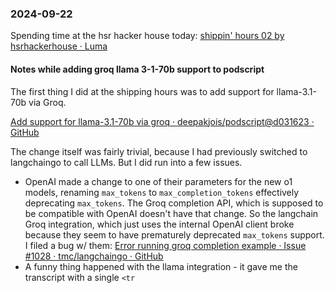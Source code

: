 ### 2024-09-22
Spending time at the hsr hacker house today: [shippin' hours 02 by hsrhackerhouse · Luma](https://lu.ma/ylczj5fj?tk=AG5asc)

#### Notes while adding groq llama 3-1-70b support to podscript
The first thing I did at the shipping hours was to add support for llama-3.1-70b via Groq.

[Add support for llama-3.1-70b via groq · deepakjois/podscript@d031623 · GitHub](https://github.com/deepakjois/podscript/commit/d031623779d81bdebe197a699005a48a09c4d4c3)

The change itself was fairly trivial, because I had previously switched to langchaingo to call LLMs. But I did run into a few issues.

* OpenAI made a change to one of their parameters for the new o1 models, renaming `max_tokens` to `max_completion_tokens` effectively deprecating `max_tokens`. The Groq completion API, which is supposed to be compatible with OpenAI doesn't have that change. So the langchain Groq integration, which just uses the internal OpenAI client broke because they seem to have prematurely deprecated `max_tokens` support. I filed a bug w/ them: [Error running groq completion example · Issue #1028 · tmc/langchaingo · GitHub](https://github.com/tmc/langchaingo/issues/1028)
* A funny thing happened with the llama integration - it gave me the transcript with a single `<tr`

